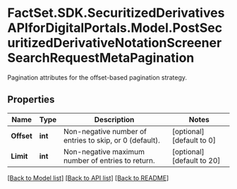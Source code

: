 # FactSet.SDK.SecuritizedDerivativesAPIforDigitalPortals.Model.PostSecuritizedDerivativeNotationScreenerSearchRequestMetaPagination
Pagination attributes for the offset-based pagination strategy.

## Properties

Name | Type | Description | Notes
------------ | ------------- | ------------- | -------------
**Offset** | **int** | Non-negative number of entries to skip, or 0 (default). | [optional] [default to 0]
**Limit** | **int** | Non-negative maximum number of entries to return. | [optional] [default to 20]

[[Back to Model list]](../README.md#documentation-for-models) [[Back to API list]](../README.md#documentation-for-api-endpoints) [[Back to README]](../README.md)

